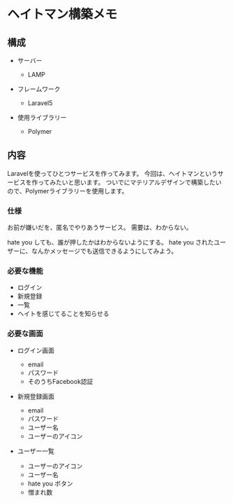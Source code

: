 # ヘイトマン構築メモ

## 構成
- サーバー
    - LAMP

- フレームワーク
    - Laravel5

- 使用ライブラリー
    - Polymer

## 内容
Laravelを使ってひとつサービスを作ってみます。
今回は、ヘイトマンというサービスを作ってみたいと思います。
ついでにマテリアルデザインで構築したいので、Polymerライブラリーを使用します。

### 仕様
お前が嫌いだを、匿名でやりあうサービス。
需要は、わからない。

hate you しても、誰が押したかはわからないようにする。
hate you されたユーザーに、なんかメッセージでも送信できるようにしてみよう。


### 必要な機能
- ログイン
- 新規登録
- 一覧
- ヘイトを感じてることを知らせる

### 必要な画面
- ログイン画面
    - email
    - パスワード
    - そのうちFacebook認証

- 新規登録画面
    - email
    - パスワード
    - ユーザー名
    - ユーザーのアイコン

- ユーザー一覧
    - ユーザーのアイコン
    - ユーザー名
    - hate you ボタン
    - 憎まれ数

